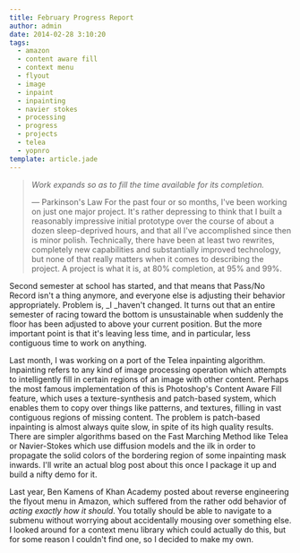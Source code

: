 ```yaml
---
title: February Progress Report
author: admin
date: 2014-02-28 3:10:20
tags: 
  - amazon
  - content aware fill
  - context menu
  - flyout
  - image
  - inpaint
  - inpainting
  - navier stokes
  - processing
  - progress
  - projects
  - telea
  - yopnro
template: article.jade
---
```


> _Work expands so as to fill the time available for its completion._
> 
> — Parkinson's Law
For the past four or so months, I've been working on just one major project. It's rather depressing to think that I built a reasonably impressive initial prototype over the course of about a dozen sleep-deprived hours, and that all I've accomplished since then is minor polish. Technically, there have been at least two rewrites, completely new capabilities and substantially improved technology, but none of that really matters when it comes to describing the project. A project is what it is, at 80% completion, at 95% and 99%.

Second semester at school has started, and that means that Pass/No Record isn't a thing anymore, and everyone else is adjusting their behavior appropriately. Problem is, _I _haven't changed. It turns out that an entire semester of racing toward the bottom is unsustainable when suddenly the floor has been adjusted to above your current position. But the more important point is that it's leaving less time, and in particular, less contiguous time to work on anything.

Last month, I was working on a port of the Telea inpainting algorithm. Inpainting refers to any kind of image processing operation which attempts to intelligently fill in certain regions of an image with other content. Perhaps the most famous implementation of this is Photoshop's Content Aware Fill feature, which uses a texture-synthesis and patch-based system, which enables them to copy over things like patterns, and textures, filling in vast contiguous regions of missing content. The problem is patch-based inpainting is almost always quite slow, in spite of its high quality results. There are simpler algorithms based on the Fast Marching Method like Telea or Navier-Stokes which use diffusion models and the ilk in order to propagate the solid colors of the bordering region of some inpainting mask inwards. I'll write an actual blog post about this once I package it up and build a nifty demo for it.

Last year, Ben Kamens of Khan Academy posted about reverse engineering the flyout menu in Amazon, which suffered from the rather odd behavior of _acting exactly how it should_. You totally should be able to navigate to a submenu without worrying about accidentally mousing over something else. I looked around for a context menu library which could actually do this, but for some reason I couldn't find one, so I decided to make my own.
